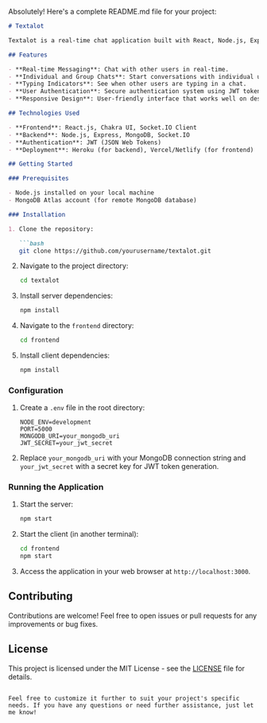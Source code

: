 Absolutely! Here's a complete README.md file for your project:

```markdown
# Textalot

Textalot is a real-time chat application built with React, Node.js, Express, MongoDB, and Socket.IO. It allows users to communicate with each other in real-time via individual and group chats.

## Features

- **Real-time Messaging**: Chat with other users in real-time.
- **Individual and Group Chats**: Start conversations with individual users or create group chats.
- **Typing Indicators**: See when other users are typing in a chat.
- **User Authentication**: Secure authentication system using JWT tokens.
- **Responsive Design**: User-friendly interface that works well on desktop and mobile devices.

## Technologies Used

- **Frontend**: React.js, Chakra UI, Socket.IO Client
- **Backend**: Node.js, Express, MongoDB, Socket.IO
- **Authentication**: JWT (JSON Web Tokens)
- **Deployment**: Heroku (for backend), Vercel/Netlify (for frontend)

## Getting Started

### Prerequisites

- Node.js installed on your local machine
- MongoDB Atlas account (for remote MongoDB database)

### Installation

1. Clone the repository:

   ```bash
   git clone https://github.com/yourusername/textalot.git
   ```

2. Navigate to the project directory:

   ```bash
   cd textalot
   ```

3. Install server dependencies:

   ```bash
   npm install
   ```

4. Navigate to the `frontend` directory:

   ```bash
   cd frontend
   ```

5. Install client dependencies:

   ```bash
   npm install
   ```

### Configuration

1. Create a `.env` file in the root directory:

   ```plaintext
   NODE_ENV=development
   PORT=5000
   MONGODB_URI=your_mongodb_uri
   JWT_SECRET=your_jwt_secret
   ```

2. Replace `your_mongodb_uri` with your MongoDB connection string and `your_jwt_secret` with a secret key for JWT token generation.

### Running the Application

1. Start the server:

   ```bash
   npm start
   ```

2. Start the client (in another terminal):

   ```bash
   cd frontend
   npm start
   ```

3. Access the application in your web browser at `http://localhost:3000`.

## Contributing

Contributions are welcome! Feel free to open issues or pull requests for any improvements or bug fixes.

## License

This project is licensed under the MIT License - see the [LICENSE](LICENSE) file for details.
```

Feel free to customize it further to suit your project's specific needs. If you have any questions or need further assistance, just let me know!
